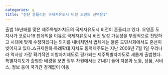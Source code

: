 ```yaml
---
categories: g
title: "진단 흔들리는 국제자유도시 비전 도민의 선택은1"
---
```

출범 16년째를 맞은 제주특별자치도의 국제자유도시 비전이 흔들리고 있다. 오영훈 도지사가 코로나19 팬데믹을 이유로 국제자유도시 비전 달성 가능성을 부정적으로 전망하고 시대에 맞게 수정하겠다는 의지를 내비치면서 법체계는 물론 도민사회에서도 혼선이 빚어지고 있다.△규제완화·특례확대 자치도 동력제주도는 지난 2006년 7월 1일 우리나라 역사상 가장 획기적인 지방자치제도로 평가되는 제주특별자치도로 새롭게 출범했다.특별자치도가 출범한 배경을 보면 정부 차원에서는 21세기 들어 자본과 노동, 상품, 서비스, 정보 등이 국가간 경계없이 이동